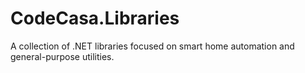 # CodeCasa.Libraries
A collection of .NET libraries focused on smart home automation and general-purpose utilities.
